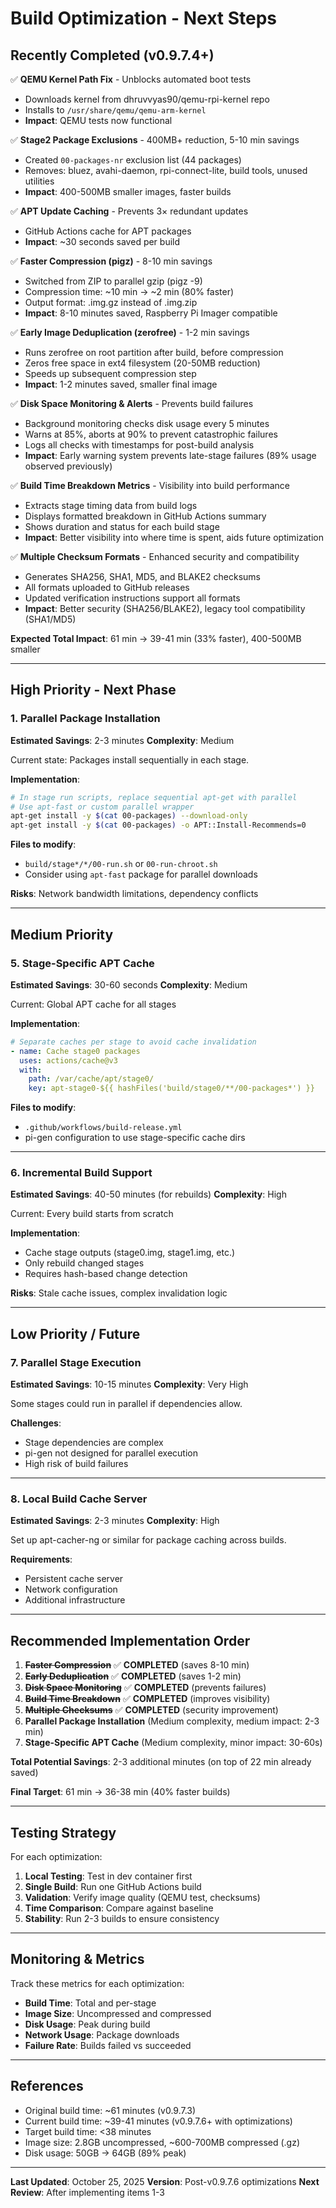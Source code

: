 # Build Optimization - Next Steps

## Recently Completed (v0.9.7.4+)

✅ **QEMU Kernel Path Fix** - Unblocks automated boot tests
- Downloads kernel from dhruvvyas90/qemu-rpi-kernel repo
- Installs to `/usr/share/qemu/qemu-arm-kernel`
- **Impact**: QEMU tests now functional

✅ **Stage2 Package Exclusions** - 400MB+ reduction, 5-10 min savings
- Created `00-packages-nr` exclusion list (44 packages)
- Removes: bluez, avahi-daemon, rpi-connect-lite, build tools, unused utilities
- **Impact**: 400-500MB smaller images, faster builds

✅ **APT Update Caching** - Prevents 3× redundant updates
- GitHub Actions cache for APT packages
- **Impact**: ~30 seconds saved per build

✅ **Faster Compression (pigz)** - 8-10 min savings
- Switched from ZIP to parallel gzip (pigz -9)
- Compression time: ~10 min → ~2 min (80% faster)
- Output format: .img.gz instead of .img.zip
- **Impact**: 8-10 minutes saved, Raspberry Pi Imager compatible

✅ **Early Image Deduplication (zerofree)** - 1-2 min savings
- Runs zerofree on root partition after build, before compression
- Zeros free space in ext4 filesystem (20-50MB reduction)
- Speeds up subsequent compression step
- **Impact**: 1-2 minutes saved, smaller final image

✅ **Disk Space Monitoring & Alerts** - Prevents build failures
- Background monitoring checks disk usage every 5 minutes
- Warns at 85%, aborts at 90% to prevent catastrophic failures
- Logs all checks with timestamps for post-build analysis
- **Impact**: Early warning system prevents late-stage failures (89% usage observed previously)

✅ **Build Time Breakdown Metrics** - Visibility into build performance
- Extracts stage timing data from build logs
- Displays formatted breakdown in GitHub Actions summary
- Shows duration and status for each build stage
- **Impact**: Better visibility into where time is spent, aids future optimization

✅ **Multiple Checksum Formats** - Enhanced security and compatibility
- Generates SHA256, SHA1, MD5, and BLAKE2 checksums
- All formats uploaded to GitHub releases
- Updated verification instructions support all formats
- **Impact**: Better security (SHA256/BLAKE2), legacy tool compatibility (SHA1/MD5)

**Expected Total Impact**: 61 min → 39-41 min (33% faster), 400-500MB smaller

---

## High Priority - Next Phase

### 1. Parallel Package Installation
**Estimated Savings**: 2-3 minutes
**Complexity**: Medium

Current state: Packages install sequentially in each stage.

**Implementation**:
```bash
# In stage run scripts, replace sequential apt-get with parallel
# Use apt-fast or custom parallel wrapper
apt-get install -y $(cat 00-packages) --download-only
apt-get install -y $(cat 00-packages) -o APT::Install-Recommends=0
```

**Files to modify**:
- `build/stage*/*/00-run.sh` or `00-run-chroot.sh`
- Consider using `apt-fast` package for parallel downloads

**Risks**: Network bandwidth limitations, dependency conflicts

---

## Medium Priority

### 5. Stage-Specific APT Cache
**Estimated Savings**: 30-60 seconds
**Complexity**: Medium

Current: Global APT cache for all stages

**Implementation**:
```yaml
# Separate caches per stage to avoid cache invalidation
- name: Cache stage0 packages
  uses: actions/cache@v3
  with:
    path: /var/cache/apt/stage0/
    key: apt-stage0-${{ hashFiles('build/stage0/**/00-packages*') }}
```

**Files to modify**:
- `.github/workflows/build-release.yml`
- pi-gen configuration to use stage-specific cache dirs

---

### 6. Incremental Build Support
**Estimated Savings**: 40-50 minutes (for rebuilds)
**Complexity**: High

Current: Every build starts from scratch

**Implementation**:
- Cache stage outputs (stage0.img, stage1.img, etc.)
- Only rebuild changed stages
- Requires hash-based change detection

**Risks**: Stale cache issues, complex invalidation logic

---

## Low Priority / Future

### 7. Parallel Stage Execution
**Estimated Savings**: 10-15 minutes
**Complexity**: Very High

Some stages could run in parallel if dependencies allow.

**Challenges**:
- Stage dependencies are complex
- pi-gen not designed for parallel execution
- High risk of build failures

---

### 8. Local Build Cache Server
**Estimated Savings**: 2-3 minutes
**Complexity**: High

Set up apt-cacher-ng or similar for package caching across builds.

**Requirements**:
- Persistent cache server
- Network configuration
- Additional infrastructure

---

## Recommended Implementation Order

1. ~~**Faster Compression**~~ ✅ **COMPLETED** (saves 8-10 min)
2. ~~**Early Deduplication**~~ ✅ **COMPLETED** (saves 1-2 min)
3. ~~**Disk Space Monitoring**~~ ✅ **COMPLETED** (prevents failures)
4. ~~**Build Time Breakdown**~~ ✅ **COMPLETED** (improves visibility)
5. ~~**Multiple Checksums**~~ ✅ **COMPLETED** (security improvement)
6. **Parallel Package Installation** (Medium complexity, medium impact: 2-3 min)
7. **Stage-Specific APT Cache** (Medium complexity, minor impact: 30-60s)

**Total Potential Savings**: 2-3 additional minutes (on top of 22 min already saved)

**Final Target**: 61 min → 36-38 min (40% faster builds)

---

## Testing Strategy

For each optimization:

1. **Local Testing**: Test in dev container first
2. **Single Build**: Run one GitHub Actions build
3. **Validation**: Verify image quality (QEMU test, checksums)
4. **Time Comparison**: Compare against baseline
5. **Stability**: Run 2-3 builds to ensure consistency

---

## Monitoring & Metrics

Track these metrics for each optimization:

- **Build Time**: Total and per-stage
- **Image Size**: Uncompressed and compressed
- **Disk Usage**: Peak during build
- **Network Usage**: Package downloads
- **Failure Rate**: Builds failed vs succeeded

---

## References

- Original build time: ~61 minutes (v0.9.7.3)
- Current build time: ~39-41 minutes (v0.9.7.6+ with optimizations)
- Target build time: <38 minutes
- Image size: 2.8GB uncompressed, ~600-700MB compressed (.gz)
- Disk usage: 50GB → 64GB (89% peak)

---

**Last Updated**: October 25, 2025
**Version**: Post-v0.9.7.6 optimizations
**Next Review**: After implementing items 1-3

